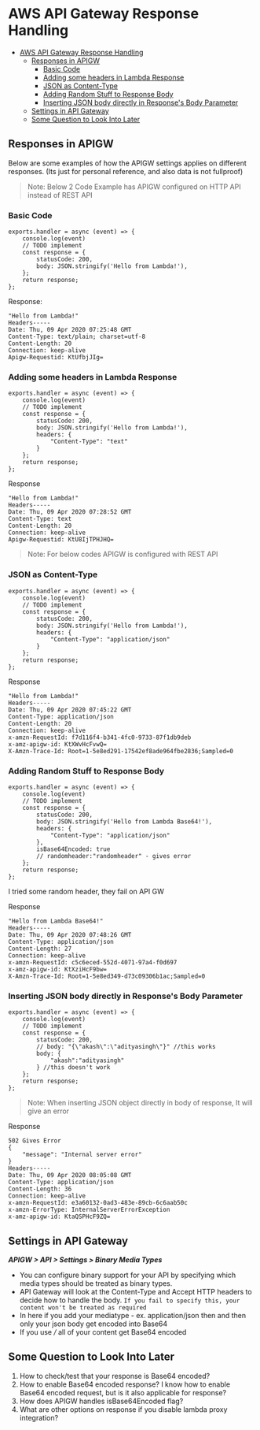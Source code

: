 # AWS API Gateway Response Handling

- [AWS API Gateway Response Handling](#aws-api-gateway-response-handling)
  - [Responses in APIGW](#responses-in-apigw)
    - [Basic Code](#basic-code)
    - [Adding some headers in Lambda Response](#adding-some-headers-in-lambda-response)
    - [JSON as Content-Type](#json-as-content-type)
    - [Adding Random Stuff to Response Body](#adding-random-stuff-to-response-body)
    - [Inserting JSON body directly in Response's Body Parameter](#inserting-json-body-directly-in-responses-body-parameter)
  - [Settings in API Gateway](#settings-in-api-gateway)
  - [Some Question to Look Into Later](#some-question-to-look-into-later)

## Responses in APIGW

Below are some examples of how the APIGW settings applies on different responses. (Its just for personal reference, and also data is not fullproof)

> Note: Below 2 Code Example has APIGW configured on HTTP API instead of REST API

### Basic Code

```nodejs
exports.handler = async (event) => {
    console.log(event)
    // TODO implement
    const response = {
        statusCode: 200,
        body: JSON.stringify('Hello from Lambda!'),
    };
    return response;
};
```

Response:

```text
"Hello from Lambda!"
Headers-----
Date: Thu, 09 Apr 2020 07:25:48 GMT
Content-Type: text/plain; charset=utf-8
Content-Length: 20
Connection: keep-alive
Apigw-Requestid: KtUfbjJIg=
```

### Adding some headers in Lambda Response

```nodejs
exports.handler = async (event) => {
    console.log(event)
    // TODO implement
    const response = {
        statusCode: 200,
        body: JSON.stringify('Hello from Lambda!'),
        headers: {
            "Content-Type": "text"
        }
    };
    return response;
};
```

Response

```text
"Hello from Lambda!"
Headers-----
Date: Thu, 09 Apr 2020 07:28:52 GMT
Content-Type: text
Content-Length: 20
Connection: keep-alive
Apigw-Requestid: KtU8IjTPHJHQ=
```

> Note: For below codes APIGW is configured with REST API

### JSON as Content-Type

```nodejs
exports.handler = async (event) => {
    console.log(event)
    // TODO implement
    const response = {
        statusCode: 200,
        body: JSON.stringify('Hello from Lambda!'),
        headers: {
            "Content-Type": "application/json"
        }
    };
    return response;
};
```

Response

```text
"Hello from Lambda!"
Headers-----
Date: Thu, 09 Apr 2020 07:45:22 GMT
Content-Type: application/json
Content-Length: 20
Connection: keep-alive
x-amzn-RequestId: f7d116f4-b341-4fc0-9733-87f1db9deb
x-amz-apigw-id: KtXWvHcFvwQ=
X-Amzn-Trace-Id: Root=1-5e8ed291-17542ef8ade964fbe2836;Sampled=0
```

### Adding Random Stuff to Response Body

```nodejs
exports.handler = async (event) => {
    console.log(event)
    // TODO implement
    const response = {
        statusCode: 200,
        body: JSON.stringify('Hello from Lambda Base64!'),
        headers: {
            "Content-Type": "application/json"
        },
        isBase64Encoded: true
        // randomheader:"randomheader" - gives error
    };
    return response;
};
```

I tried some random header, they fail on API GW

Response

```text
"Hello from Lambda Base64!"
Headers-----
Date: Thu, 09 Apr 2020 07:48:26 GMT
Content-Type: application/json
Content-Length: 27
Connection: keep-alive
x-amzn-RequestId: c5c6eced-552d-4071-97a4-f0d697
x-amz-apigw-id: KtXziHcF9bw=
X-Amzn-Trace-Id: Root=1-5e8ed349-d73c09306b1ac;Sampled=0
```

### Inserting JSON body directly in Response's Body Parameter

```nodejs
exports.handler = async (event) => {
    console.log(event)
    // TODO implement
    const response = {
        statusCode: 200,
        // body: "{\"akash\":\"adityasingh\"}" //this works
        body: {
            "akash":"adityasingh"
        } //this doesn't work
    };
    return response;
};
```

> Note: When inserting JSON object directly in body of response, It will give an error

Response

```text
502 Gives Error
{
    "message": "Internal server error"
}
Headers-----
Date: Thu, 09 Apr 2020 08:05:08 GMT
Content-Type: application/json
Content-Length: 36
Connection: keep-alive
x-amzn-RequestId: e3a60132-0ad3-483e-89cb-6c6aab50c
x-amzn-ErrorType: InternalServerErrorException
x-amz-apigw-id: KtaQSPHcF9ZQ=
```

## Settings in API Gateway

***APIGW > API > Settings > Binary Media Types***

- You can configure binary support for your API by specifying which media types should be treated as binary types. 
- API Gateway will look at the Content-Type and Accept HTTP headers to decide how to handle the body. `If you fail to specify this, your content won't be treated as required`
- In here if you add your mediatype - ex. application/json then and then only your json body get encoded into Base64
- If you use */* all of your content get Base64 encoded

## Some Question to Look Into Later

1. How to check/test that your response is Base64 encoded?
2. How to enable Base64 encoded response? I know how to enable Base64 encoded request, but is it also applicable for response?
3. How does APIGW handles isBase64Encoded flag?
4. What are other options on response if you disable lambda proxy integration?
